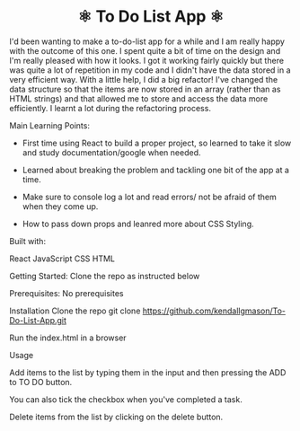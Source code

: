 </div>
<h1 align="center">
  ⚛️  To Do List App  ⚛️
</h1>

I'd been wanting to make a to-do-list app for a while and I am really happy with the outcome of this one. I spent quite a bit of time on the design and I'm really pleased with how it looks. I got it working fairly quickly but there was quite a lot of repetition in my code and I didn't have the data stored in a very efficient way. With a little help, I did a big refactor! I've changed the data structure so that the items are now stored in an array (rather than as HTML strings) and that allowed me to store and access the data more efficiently. I learnt a lot during the refactoring process.

Main Learning Points:

- First time using React to build a proper project, so learned to take it slow and study documentation/google when needed. 

- Learned about breaking the problem and tackling one bit of the app at a time. 

- Make sure to console log a lot and read errors/ not be afraid of them when they come up. 

- How to pass down props and leanred more about CSS Styling. 

Built with:

React
JavaScript
CSS
HTML

Getting Started:
Clone the repo as instructed below

Prerequisites:
No prerequisites

Installation
Clone the repo
git clone https://github.com/kendallgmason/To-Do-List-App.git

Run the index.html in a browser

Usage

Add items to the list by typing them in the input and then pressing the ADD to TO DO button. 

You can also tick the checkbox when you've completed a task. 

Delete items from the list by clicking on the delete button. 
